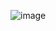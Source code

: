 ![image](https://github.com/lgswin/ReactProject/assets/83533586/07d61bc3-2338-42c6-ba6b-56847c7bee47)
